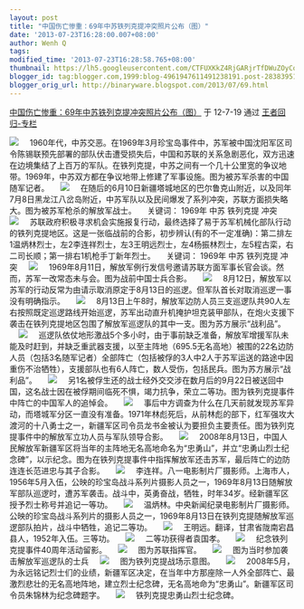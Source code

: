 ```yaml
---
layout: post
title: "中国伤亡惨重：69年中苏铁列克提冲突照片公布（图）"
date: '2013-07-23T16:28:00.007+08:00'
author: Wenh Q
tags:
modified_time: '2013-07-23T16:28:58.765+08:00'
thumbnail: https://lh5.googleusercontent.com/CTFUXKkZ4RjGARjrTfDWuZOyCqsfhSq_IBPOkS-QbCQUtW1S-62ff0qBqnJIbxczaON-xch9-uiiRpQuKaz9PKDr3XcViqy9PM7D-v3q2LoiGQyAd9E=s72-c
blogger_id: tag:blogger.com,1999:blog-4961947611491238191.post-2838395145905469767
blogger_orig_url: http://binaryware.blogspot.com/2013/07/69.html
---
```

[
中国伤亡惨重：69年中苏铁列克提冲突照片公布（图）](http://blog.china.com/u/060604/863/201207/9895755.html)
于 12-7-19 通过 [王者回归-专栏](http://blog.china.com/u/060604/863/)

![](https://lh5.googleusercontent.com/CTFUXKkZ4RjGARjrTfDWuZOyCqsfhSq_IBPOkS-QbCQUtW1S-62ff0qBqnJIbxczaON-xch9-uiiRpQuKaz9PKDr3XcViqy9PM7D-v3q2LoiGQyAd9E)
    1960年代，中苏交恶。在1969年3月珍宝岛事件中，苏军被中国沈阳军区司令陈锡联预先部署的部队伏击遭受损失后，中国和苏联的关系急剧恶化，双方迅速在边境集结了上百万的军队。在铁列克提，中苏之间有一个几十公里宽的争议地带。1969年，中苏双方都在争议地带上修建了军事设施。图为被苏军杀害的中国随军记者。
    ![](https://lh5.googleusercontent.com/khJjdNuBdSlVp0hlW2LLTItLCLflSuF42n5jk0Ez5-8EIkBS4jOIN6Qg6osWIUoZRQdM3dl3vhnOBrjBFPmRTBmYYdkO1OCDHXpku_FCI9UVvhRwSiE)
    在随后的6月10日新疆塔城地区的巴尔鲁克山附近，以及同年7月8日黑龙江八岔岛附近，中苏军队以及民间爆发了系列冲突，苏联方面损失略大。图为被苏军枪杀的解放军战士。
    关键词： 1969年 中苏 铁列克提 冲突
    ![](https://lh5.googleusercontent.com/yuO18QVIqCGQzJpffBhQIswQz3pl6vMx1gp192jDVBeImanFXN0GbVINK6A6qpCYOmc1RIpMRWkZ2QaKBaZIVuF-FG4ee576HbsplDrvXaqehcMUcd8)
    苏联政府积极寻求机会实施报复行动，最终选择了易于苏军机械化部队行动的铁列克提地区。这是一张临战前的合影，初步辨认(有的不一定准确)：第二排左1温炳林烈士，左2李连祥烈士，左3王明远烈士，左4杨振林烈士，左5程古栾，右二司长顺；第一排右1机枪手丁新年烈士。
    关键词： 1969年 中苏 铁列克提 冲突
    ![](https://lh3.googleusercontent.com/7uoVPoQCN2JfLRuy5xf9_V-3CFtpLMhx2MGaBk03yabk1chy8jL2Eo_7lIISY_W9VKlDEfZADdwAB-9DO3zmNlwWoKWhMfbzF5G-w1ehP7hr671tAcA)
    1969年8月11日，解放军例行发信号邀请苏联方面军事长官会谈。然而，苏军一改常态未与会。图为战前中国士兵合影。
    ![](https://lh3.googleusercontent.com/AglPh8i2IlVGqLrNU0Xz1iXFwa6xRlC54mmvCWbDjLzXDeKNp5Vq-SXEGVDAEoVXop6g2VWUAzqDGJZ6h-o29SmbejzREtmHSFieqOkS-LaYKQOL4SM)
    8月12日，解放军以苏军的行动反常为由请示取消原定于8月13日的巡逻。但军队首长对取消巡逻一事没有明确指示。
    ![](https://lh6.googleusercontent.com/WxXyxzuZ7JHNV590h_3FIs5rjEcFjbNCkFnYGPctS6zKmLqjysmuyjMI5xvPPYoD3RloochD1xkkcHyH1NKNzeNgUk65pYQbp7SJN_Ig5CMoM2WBl2Q)
    8月13日上午8时，解放军边防人员三支巡逻队共90人左右按照既定巡逻路线开始巡逻，苏军出动直升机掩护坦克装甲部队，在炮火支援下袭击在铁列克提地区包围了解放军巡逻队的其中一支。图为苏方展示“战利品”。
    ![](https://lh5.googleusercontent.com/rza_gCfceZQyxNei4s21WphnggnN-h53-GPM3njKzE0kvpAzBvHZKxJs48plaKINpTupPWXTpoXtFEpbtmu6iZ7sT2ZZ-yvSOvdOZPxZCQrOl2U7ARY)
    巡逻队依仗地形激战5个多小时，由于事前缺乏准备，解放军增援军队未能及时赶到，并缺乏重武器支援，以至主阵地（695.5无名高地）被围的22名边防人员（包括3名随军记者）全部阵亡（包括被俘的3人中2人于苏军运送的路途中因重伤不治牺牲），支援部队也有6人阵亡，数人受伤，包括民兵。图为苏方展示“战利品”。
    ![](https://lh3.googleusercontent.com/qe_sUeX3UYWiPaU_V-vr-xn3VbsExgf0vLPicPSkmNYltcOkDvL08QI6c-uIWsGfOxD4aYT8juoEMdUOOVe6ajnt3ye2RO3KbWaDu7CFPed4wyrnp_s)
    另1名被俘生还的战士经外交交涉在数月后的9月22日被送回中国，这名战士因在被俘期间临死不惧，竭力抗争，荣立二等功。图为铁列克提事件中阵亡的中国军人的追悼会。
    ![](https://lh5.googleusercontent.com/qts4i9Eoueee5wPYV6nGYW3PN1a138sPde62zsy5CDtdN8dwxen98M7b3HASZ1EqScME_UxDA6Vq24FaPEHIScv8cLtzLbQxvCgKxD-oKAkMGcE1V08)
    事后中方调查为什么在几天前就发现苏军异动，而塔城军分区一直没有准备。1971年林彪死后，从前林彪的部下，红军强攻大渡河的十八勇士之一，新疆军区司令员龙书金被认为要担负主要责任。图为铁列克提事件中的解放军立功人员与军队领导合影。
    ![](https://lh6.googleusercontent.com/_RTjTUwsAH9VFrsJcj8STgYVG2atf4q9_9KJBL66j_ncaWlU3W0aUlk2DI8XCEK7yJnUcbInhBFpsDgHbEX9MlWG-btTm91BLTQMytRv6QOmf7JA1H8)
    2008年8月13日，中国人民解放军新疆军区将当年的主阵地无名高地命名为“忠勇山”，并立“忠勇山烈士纪念碑”，以示纪念。图为在铁列克提事件中指挥解放军还击苏军，最后阵亡的边防连连长范进忠与其子合影。
    ![](https://lh5.googleusercontent.com/t_mvmBti4xxCG4jP1eJ2ZhPEvOFNyL4ycOnBU-erFTAPJudcF5V3XyfSl9YcOUMN8nV9CyNfqpbmLfWaTdoZCTkPmYyQSdq7VsJZvemJ0_dJyRH_I8U)
    李连祥。八一电影制片厂摄影师。上海市人，1956年5月入伍，公映的珍宝岛战斗系列片摄影人员之一，1969年8月13日随解放军部队巡逻时，遭苏军袭击。战斗中，英勇奋战，牺牲，时年34岁。经新疆军区授予烈士称号并追记一等功。
    ![](https://lh4.googleusercontent.com/gnfSlMTKtMDLfjcbwwLr-VetNic1D6BpDDxvX5DKNS9wPQmU2uiFRfD2WwEjV5CneMz-hZuBvdOrhYdxUS6bb8Sm3Sh3gYSpUv24QHuvn2Ydb9RfuNc)
    温炳林。中央新闻纪录电影制片厂摄影师。公映的珍宝岛战斗系列片的摄影人员之一，1969年8月13日在铁列克提随解放军巡逻部队拍片，战斗中牺牲，追记二等功。
    ![](https://lh6.googleusercontent.com/I5jTJmNZDatR234vdBzCokfMVWQGw6UrgaHxMwWB5swMLlTN2my1KVppFTW3uj5iqknhSL6RoeeiIMiPYrQ9id2KxCnwt2hWMNPfhhlGt3OASCMR38Q)
    王明远。翻译，甘肃省陇南宕昌县人，1952年入伍。三等功。
    ![](https://lh3.googleusercontent.com/SrC-xkdWkPEOI85CAcUfQdWe3wO1sn7Z7FSnjMzQZVEVnn4zH82ltX1ZEViPInPxP49Tf3KqFynhccGGll2q0Dl9kKS_HtccB3JHr42OzIj6jIhpUxI)
    二等功获得者袁国孝。
    ![](https://lh6.googleusercontent.com/0n-5HSeb3E-x5c7GBk1y_slulsRoLmD9gAd_cb8itxHdkD0igntcm9foy85ze2T72Kz6t2Ql1QkgF8KE_d5utopLF6zowuaIx_ipALLzH175rUWwfRU)
    纪念铁列克提事件40周年活动留影。
    ![](https://lh6.googleusercontent.com/xagJijFfl_QyXEWzlQpu8yVrdiwgYpbQ0bzCn_lsd3LZRqP2xrRD_28PmffkvObsGh6nSf81NRmyE2ydEi4lGyCTvLS6RAiTuVatVhKdnaSwMbxK-3E)
    图为苏联指挥官。
    ![](https://lh5.googleusercontent.com/ccW-jsPKUmzR9z7SHmIreEANP26pDUuO_W_j6WeW9JWR34EVPduaHiyU-GJrRe9YOEfgdcv3QTpTm4dwlhhkMl42YXsdKHx_JrLI6B1uX_MlsIUwKaU)
    图为当时参加袭击解放军巡逻队的士兵
    ![](https://lh3.googleusercontent.com/dlY85pdmcQKtZQUd5kvYx74K6FF5iDEbq3ZVNLAzUfZunJUoJIeldOQRwLCh6a3Ii0-2fZZbD4pZdSiBLnq8sjB3LJtcaZITM5sIFarbSUItYAKUh7c)
    图为铁列克提战场示意图。
    ![](https://lh5.googleusercontent.com/uWz9OZmZ6hoBD0pKLUUwRraCjCabK8peYWkWFdcXNaeSh3p2MrdvHefdAdo0WgVVMDrfRRUgQag39FPIWX8mDKoEBp6IsoEygEUBRP9b8Sv-UC5lO6g)
    2008年5月，为永远铭记烈士们的业绩，新疆军区决定，在当年中方那座除一人外全部阵亡、最激烈悲壮的无名高地阵地，建立烈士纪念碑，无名高地命为“忠勇山”。新疆军区司令员朱锦林为纪念碑题字。
    ![](https://lh5.googleusercontent.com/ZDmoBItdO8ssngvr7idQ1jkS7OmZZ6w5oeDG3pFunaW0EXyWFIM5v1UODSKcboEHC_Lzx8dudETmzRLI6DATVAUD_4Mp1bC6_SS-8kYPWp5_Rt3CLjc)
    铁列克提忠勇山烈士纪念碑。
